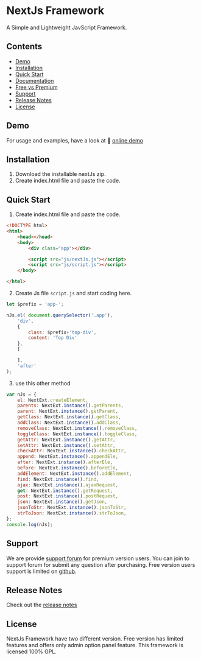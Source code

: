 # NextJs Framework
A Simple and Lightweight JavScript Framework.

## Contents
- [Demo](#demo)
- [Installation](#installation)
- [Quick Start](#quick-start)
- [Documentation](#documentation)
- [Free vs Premium](#free-vs-premium)
- [Support](#support)
- [Release Notes](#release-notes)
- [License](#license)

## Demo
For usage and examples, have a look at :rocket: [online demo]()

## Installation

1. Download the installable nextJs zip.
2. Create index.html file and paste the code.


## Quick Start
1. Create index.html file and paste the code.
```html
<!DOCTYPE html>
<html>
    <head></head>
    <body>
        <div class="app"></div>

        <script src="js/nextJs.js"></script>
        <script src="js/script.js"></script>
    </body>

</html>
```
2. Create Js file `script.js` and start coding here.
```js
let $prefix = 'app-';

nJs.el( document.querySelector('.app'),
    'div',
    {
        class: $prefix+'top-div',
        content: 'Top Div'
    },
    [

    ],
    'after'
);
```
3. use this other method
```js
var nJs = {
    el: NextExt.createElement,
    parents: NextExt.instance().getParents,
    parent: NextExt.instance().getParent,
    getClass: NextExt.instance().getClass,
    addClass: NextExt.instance().addClass,
    removeClass: NextExt.instance().removeClass,
    toggleClass: NextExt.instance().toggleClass,
    getAttr: NextExt.instance().getAttr,
    setAttr: NextExt.instance().setAttr,
    checkAttr: NextExt.instance().checkAttr,
    append: NextExt.instance().appendEle,
    after: NextExt.instance().afterEle,
    before: NextExt.instance().beforeEle,
    addElement: NextExt.instance().addElement,
    find: NextExt.instance().find,
    ajax: NextExt.instance().ajaxRequest,
    get: NextExt.instance().getRequest,
    post: NextExt.instance().postRequest,
    json: NextExt.instance().getJson,
    jsonToStr: NextExt.instance().jsonToStr,
    strToJson: NextExt.instance().strToJson,
};
console.log(nJs);
```

## Support

We are provide [support forum]() for premium version users. You can join to support forum for submit any question after purchasing. Free version users support is limited on [github]().

## Release Notes
Check out the [release notes]()

## License
NextJs Framework have two different version. Free version has limited features and offers only admin option panel feature.  This framework is licensed 100% GPL.
